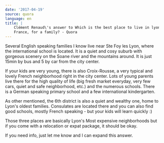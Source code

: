 ```yaml
---
date: '2017-04-19'
source: quora
language: en
title: |
    Clément Renaud\'s answer to Which is the best place to live in lyon,
    France, for a family? - Quora
---
```


Several English speaking families I know live near Ste Foy les Lyon,
where the international school is located. It is a quiet and cosy suburb
with gorgeous scenery on the Soane river and the mountains around. It is
just 15min by bus and 5 by car from the city center.

If your kids are very young, there is also Croix-Rousse, a very typical
and lovely French neighborhood right in the city center. Lots of young
parents live there for the high quality of life (big fresh market
everyday, very few cars, quiet and safe neighborhood, etc.) and the
numerous schools. There is a German speaking primary school and a few
international kindergarten.

As other mentioned, the 6th district is also a quiet and wealthy one,
home to Lyon's oldest families. Consulates are located there and you can
also find good schools, mostly French speaking - but your kids will
learn quickly :)

Those three places are basically Lyon's Most expensive neighborhoods but
if you come with a relocation or expat package, it should be okay.

If you need info, just let me know and I can expand this answer.
